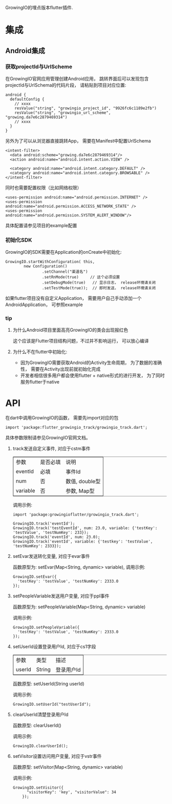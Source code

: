 GrowingIO的埋点版本flutter插件. 


# 集成


## Android集成


### 获取projectId与UrlScheme

在GrowingIO官网应用管理创建Android应用， 跳转界面后可以发现包含projectId与UrlSchema的代码片段， 请粘贴到项目对应位置: 

    android {
      defaultConfig {
    	// xxxx
    	resValue("string", "growingio_project_id", "9926fc6c1189e2fb")
    	resValue("string", "growingio_url_scheme", "growing.da7e6c2879469314")
    	// xxxx
      }
    }

另外为了可以从浏览器直接跳转App， 需要在Manifest中配置UrlSchema

    <intent-filter>
      <data android:scheme="growing.da7e6c2879469314"/>
      <action android:name="android.intent.action.VIEW" />
    
      <category android:name="android.intent.category.DEFAULT" />
      <category android:name="android.intent.category.BROWSABLE" />
    </intent-filter>

同时也需要配置权限（比如网络权限）

    <uses-permission android:name="android.permission.INTERNET" />
    <uses-permission android:name="android.permission.ACCESS_NETWORK_STATE" />
    <uses-permission android:name="android.permission.SYSTEM_ALERT_WINDOW"/>

具体配置请参见项目的example配置


### 初始化SDK

GrowingIO的SDK需要在Application的onCreate中初始化: 

    GrowingIO.startWithConfiguration( this,
    		new Configuration()
    				.setChannel("渠道名")
    				.setRnMode(true)     // 这个必须设置
    				.setDebugMode(true)   // 显示日志， release环境请关闭
    				.setTestMode(true));  // 即时发送， release环境请关闭

如果flutter项目没有自定义Application， 需要用户自己手动添加一个AndroidApplication， 可参照example


### tip

1.  为什么Android项目里面高亮GrowingIO的类会出现报红色

    这个应该是Flutter项目结构问题，不过并不影响运行， 可以放心编译

2.  为什么不在flutter中初始化:

    -   因为GrowingIO需要获取Android的Activity生命周期， 为了数据的准确性， 需要在Activity出现前就初始化完成
    -   开发者相信很多用户都会使用flutter + native形式的进行开发， 为了同时服务flutter于native


# API

在dart中调用GrowingIO的函数， 需要先import对应的包

    import 'package:flutter_growingio_track/growingio_track.dart';

具体参数限制请参见GrowingIO官网文档。 

1.  track发送自定义事件, 对应于cstm事件

    <table border="2" cellspacing="0" cellpadding="6" rules="groups" frame="hsides">
    
    
    <colgroup>
    <col  class="org-left" />
    
    <col  class="org-left" />
    
    <col  class="org-left" />
    </colgroup>
    <tbody>
    <tr>
    <td class="org-left">参数</td>
    <td class="org-left">是否必填</td>
    <td class="org-left">说明</td>
    </tr>
    
    
    <tr>
    <td class="org-left">eventId</td>
    <td class="org-left">必填</td>
    <td class="org-left">事件Id</td>
    </tr>
    
    
    <tr>
    <td class="org-left">num</td>
    <td class="org-left">否</td>
    <td class="org-left">数值, double型</td>
    </tr>
    
    
    <tr>
    <td class="org-left">variable</td>
    <td class="org-left">否</td>
    <td class="org-left">参数, Map型</td>
    </tr>
    </tbody>
    </table>
    
    调用示例:
    
        import 'package:growingioflutter/growingio_track.dart';
        
        GrowingIO.track('eventId');
        GrowingIO.track('testEventId', num: 23.0, variable: {'testKey': 'testValue', 'testNumKey': 233});
        GrowingIO.track('eventId', num: 23.0);
        GrowingIO.track('eventId', variable: {'testkey': 'testValue', 'testNumKey': 2333});

2.  setEvar发送转化变量, 对应于evar事件

    函数原型为: setEvar(Map<String, dynamic> variable), 
    调用示例: 
    
        GrowingIO.setEvar({
          'testKey': 'testValue', 'testNumKey': 2333.0
        });

3.  setPeopleVariable发送用户变量, 对应于ppl事件

    函数原型为: setPeopleVariable(Map<String, dynamic> variable) 
    
    调用示例: 
    
        GrowingIO.setPeopleVariable({
          'testKey': 'testValue', 'testNumKey': 2333.0
        });

4.  setUserId设置登录用户Id, 对应于cs1字段

    <table border="2" cellspacing="0" cellpadding="6" rules="groups" frame="hsides">
    
    
    <colgroup>
    <col  class="org-left" />
    
    <col  class="org-left" />
    
    <col  class="org-left" />
    </colgroup>
    <tbody>
    <tr>
    <td class="org-left">参数</td>
    <td class="org-left">类型</td>
    <td class="org-left">描述</td>
    </tr>
    
    
    <tr>
    <td class="org-left">userId</td>
    <td class="org-left">String</td>
    <td class="org-left">登录用户Id</td>
    </tr>
    </tbody>
    </table>
    
    函数原型: setUserId(String userId)
    
    调用示例: 
    
        GrowingIO.setUserId("testUserId");

5.  clearUserId清楚登录用户Id

    函数原型: clearUserId()
    
    调用示例: 
    
        GrowingIO.clearUserId();

6.  setVisitor设置访问用户变量, 对应于vstr事件

    函数原型: setVisitor(Map<String, dynamic> variable)
    
    调用示例: 
    
        GrowingIO.setVisitor({
        	  "visitorKey": 'key', "visitorValue": 34
        	});

